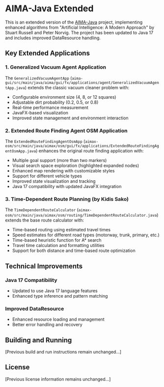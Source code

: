 # AIMA-Java Extended

This is an extended version of the [AIMA-Java](https://github.com/aimacode/aima-java) project, implementing enhanced algorithms from "Artificial Intelligence: A Modern Approach" by Stuart Russell and Peter Norvig. The project has been updated to Java 17 and includes improved DataResource handling.

## Key Extended Applications

### 1. Generalized Vacuum Agent Application
The `GeneralizedVacuumAgentApp` (`aima-gui/src/main/java/aima/gui/fx/applications/agent/GeneralizedVacuumAgentApp.java`) extends the classic vacuum cleaner problem with:
- Configurable environment size (4, 8, or 12 squares)
- Adjustable dirt probability (0.2, 0.5, or 0.8)
- Real-time performance measurement
- JavaFX-based visualization
- Improved state management and environment interaction

### 2. Extended Route Finding Agent OSM Application
The `ExtendedRouteFindingAgentOsmApp` (`aimax-osm/src/main/java/aimax/osm/gui/fx/applications/ExtendedRouteFindingAgentOsmApp.java`) enhances the original route finding application with:
- Multiple goal support (more than two markers)
- Visual search space exploration (highlighted expanded nodes)
- Enhanced map rendering with customizable styles
- Support for different vehicle types
- Improved state visualization and tracking
- Java 17 compatibility with updated JavaFX integration

### 3. Time-Dependent Route Planning (by Kidis Sako)
The `TimeDependentRouteCalculator` (`aimax-osm/src/main/java/aimax/osm/routing/TimeDependentRouteCalculator.java`) extends the base route calculator with:
- Time-based routing using estimated travel times
- Speed estimates for different road types (motorway, trunk, primary, etc.)
- Time-based heuristic function for A* search
- Travel time calculation and formatting utilities
- Support for both distance and time-based route optimization

## Technical Improvements

### Java 17 Compatibility
- Updated to use Java 17 language features
- Enhanced type inference and pattern matching

### Improved DataResource
- Enhanced resource loading and management
- Better error handling and recovery

## Building and Running

[Previous build and run instructions remain unchanged...]

## License

[Previous license information remains unchanged...]